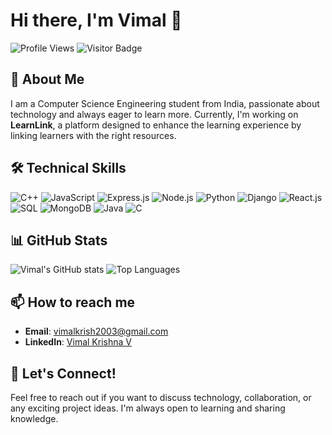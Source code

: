 # Hi there, I'm Vimal 👋

![Profile Views](https://komarev.com/ghpvc/?username=vimalkrish2003&color=brightgreen)
![Visitor Badge](https://visitor-badge.glitch.me/badge?page_id=vimalkrish2003)

## 🚀 About Me
I am a Computer Science Engineering student from India, passionate about technology and always eager to learn more. Currently, I'm working on **LearnLink**, a platform designed to enhance the learning experience by linking learners with the right resources.

## 🛠️ Technical Skills
![C++](https://img.shields.io/badge/-C++-00599C?style=flat&logo=c%2B%2B&logoColor=white)
![JavaScript](https://img.shields.io/badge/-JavaScript-F7DF1E?style=flat&logo=javascript&logoColor=black)
![Express.js](https://img.shields.io/badge/-Express.js-000000?style=flat&logo=express&logoColor=white)
![Node.js](https://img.shields.io/badge/-Node.js-339933?style=flat&logo=node.js&logoColor=white)
![Python](https://img.shields.io/badge/-Python-3776AB?style=flat&logo=python&logoColor=white)
![Django](https://img.shields.io/badge/-Django-092E20?style=flat&logo=django&logoColor=white)
![React.js](https://img.shields.io/badge/-React.js-61DAFB?style=flat&logo=react&logoColor=black)
![SQL](https://img.shields.io/badge/-SQL-4479A1?style=flat&logo=postgresql&logoColor=white)
![MongoDB](https://img.shields.io/badge/-MongoDB-47A248?style=flat&logo=mongodb&logoColor=white)
![Java](https://img.shields.io/badge/-Java-007396?style=flat&logo=java&logoColor=white)
![C](https://img.shields.io/badge/-C-A8B9CC?style=flat&logo=c&logoColor=black)

## 📊 GitHub Stats
![Vimal's GitHub stats](https://github-readme-stats.vercel.app/api?username=vimalkrish2003&show_icons=true&theme=radical)
![Top Languages](https://github-readme-stats.vercel.app/api/top-langs/?username=vimalkrish2003&layout=compact&theme=radical)

## 📫 How to reach me
- **Email**: [vimalkrish2003@gmail.com](mailto:vimalkrish2003@gmail.com)
- **LinkedIn**: [Vimal Krishna V](https://www.linkedin.com/in/vimal-krishna-v/)

## 💬 Let's Connect!
Feel free to reach out if you want to discuss technology, collaboration, or any exciting project ideas. I'm always open to learning and sharing knowledge.
